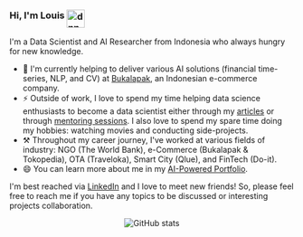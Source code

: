 ### Hi, I'm Louis <img align="top" alt="dnn" width="32px" src="https://raw.githubusercontent.com/iampavangandhi/iampavangandhi/master/gifs/Hi.gif">


I'm a Data Scientist and AI Researcher from Indonesia who always hungry for new knowledge.

- 🔭 I'm currently helping to deliver various AI solutions (financial time-series, NLP, and CV) at [Bukalapak](https://careers.bukalapak.com/), an Indonesian e-commerce company.
- ⚡ Outside of work, I love to spend my time helping data science enthusiasts to become a data scientist either through my [articles](https://medium.com/@louisowen6) or through [mentoring sessions](https://louisowen6.github.io/#feed). I also love to spend my spare time doing my hobbies: watching movies and conducting side-projects.
- ⚒ Throughout my career journey, I've worked at various fields of industry: NGO (The World Bank), e-Commerce (Bukalapak & Tokopedia), OTA (Traveloka), Smart City (Qlue), and FinTech (Do-it). 
- 😄 You can learn more about me in my [AI-Powered Portfolio](https://louisowen6.github.io/).

I'm best reached via [LinkedIn](https://www.linkedin.com/in/louisowen/) and I love to meet new friends! So, please feel free to reach me if you have any topics to be discussed or interesting projects collaboration.

<div align="center">
  
![GitHub stats](https://github-readme-stats.vercel.app/api?username=louisowen6&count_private=true&show_icons=true&title_color=f6bd4b&bg_color=000000&icon_color=f6bd4b&border_color=f6bd4b&text_color=fef9ff&hide_title=true)

</div>
